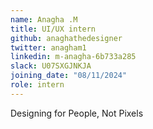 ```yaml
---
name: Anagha .M
title: UI/UX intern
github: anaghathedesigner
twitter: anagham1
linkedin: m-anagha-6b733a285
slack: U07SXGJNKJA
joining_date: "08/11/2024"
role: intern
---
```


Designing for People, Not Pixels
